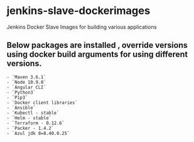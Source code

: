 # jenkins-slave-dockerimages
Jenkins Docker Slave Images for building various applications 

## Below packages are installed  , override versions using docker build arguments for using different versions. 

```
- `Maven 3.6.1`
- `Node 10.9.0`
- `Angular CLI`
- `Python3`
- `Pip3`
- `Docker client libraries`
- `Ansible`
- `Kubectl - stable`
- `Helm - stable`
- `Terraform - 0.12.6`
- `Packer - 1.4.2`
- `Azul jdk 8=8.40.0.25`
```
